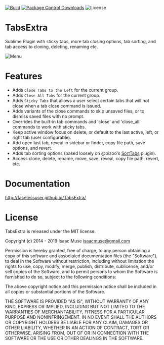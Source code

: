 [![Build][github-ci-image]][github-ci-link]
[![Package Control Downloads][pc-image]][pc-link]
![License][license-image]
# TabsExtra

Sublime Plugin with sticky tabs, more tab closing options, tab sorting, and tab access to cloning, deleting, renaming etc.

![Menu](docs/src/markdown/images/Menu.png)

# Features

- Adds `Close Tabs to the Left` for the current group.
- Adds `Close All Tabs` for the current group.
- Adds `Sticky Tabs` that allows a user select certain tabs that will not close when a tab close command is issued.
- Adds variants of the close commands to skip unsaved files, or to dismiss saved files with no prompt.
- Overrides the built-in tab commands and 'close' and 'close_all' commands to work with sticky tabs.
- Keep active window focus on delete, or default to the last active, left, or right tab (user configurable).
- Add open last tab, reveal in sidebar or finder, copy file path, save options, and revert.
- Adds tab sorting options (based loosely on @bizoo's [SortTabs](https://github.com/bizoo/SortTabs) plugin).
- Access clone, delete, rename, move, save, reveal, copy file path, revert, etc.

# Documentation

http://facelessuser.github.io/TabsExtra/

# License

TabsExtra is released under the MIT license.

Copyright (c) 2014 - 2019 Isaac Muse <isaacmuse@gmail.com>

Permission is hereby granted, free of charge, to any person obtaining a copy of this software and associated documentation files (the "Software"), to deal in the Software without restriction, including without limitation the rights to use, copy, modify, merge, publish, distribute, sublicense, and/or sell copies of the Software, and to permit persons to whom the Software is furnished to do so, subject to the following conditions:

The above copyright notice and this permission notice shall be included in all copies or substantial portions of the Software.

THE SOFTWARE IS PROVIDED "AS IS", WITHOUT WARRANTY OF ANY KIND, EXPRESS OR IMPLIED, INCLUDING BUT NOT LIMITED TO THE WARRANTIES OF MERCHANTABILITY, FITNESS FOR A PARTICULAR PURPOSE AND NONINFRINGEMENT. IN NO EVENT SHALL THE AUTHORS OR COPYRIGHT HOLDERS BE LIABLE FOR ANY CLAIM, DAMAGES OR OTHER LIABILITY, WHETHER IN AN ACTION OF CONTRACT, TORT OR OTHERWISE, ARISING FROM, OUT OF OR IN CONNECTION WITH THE SOFTWARE OR THE USE OR OTHER DEALINGS IN THE SOFTWARE.

[github-ci-image]: https://github.com/facelessuser/TabsExtra/workflows/build/badge.svg
[github-ci-link]: https://github.com/facelessuser/TabsExtra/actions?workflow=build
[pc-image]: https://img.shields.io/packagecontrol/dt/TabsExtra.svg?logo=sublime%20text&logoColor=cccccc
[pc-link]: https://packagecontrol.io/packages/TabsExtra
[license-image]: https://img.shields.io/badge/license-MIT-blue.svg
